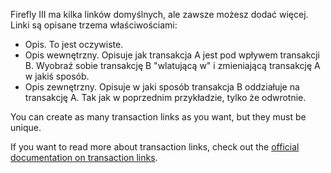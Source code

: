 Firefly III ma kilka linków domyślnych, ale zawsze możesz dodać więcej. Linki są opisane trzema właściwościami:

* Opis. To jest oczywiste.
* Opis wewnętrzny. Opisuje jak transakcja A jest pod wpływem transakcji B. Wyobraź sobie transakcję B "wlatującą w" i zmieniającą transakcję A w jakiś sposób.
* Opis zewnętrzny. Opisuje w jaki sposób transakcja B oddziałuje na transakcję A. Tak jak w poprzednim przykładzie, tylko że odwrotnie.

You can create as many transaction links as you want, but they must be unique.

If you want to read more about transaction links, check out the [official documentation on transaction links](https://docs.firefly-iii.org/advanced-concepts/links).